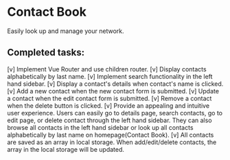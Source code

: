 # Contact Book
Easily look up and manage your network.

## Completed tasks:
[v] Implement Vue Router and use children router.
[v] Display contacts alphabetically by last name.
[v] Implement search functionality in the left hand sidebar.
[v] Display a contact's details when contact's name is clicked.
[v] Add a new contact when the new contact form is submitted.
[v] Update a contact when the edit contact form is submitted.
[v] Remove a contact when the delete button is clicked.
[v] Provide an appealing and intuitive user experience. Users can easily go to details page, search contacts, go to edit page, or delete contact through the left hand sidebar. They can also browse all contacts in the left hand sidebar or look up all contacts alphabetically by last name on homepage(Contact Book).
[v] All contacts are saved as an array in local storage. When add/edit/delete contacts, the array in the local storage will be updated.